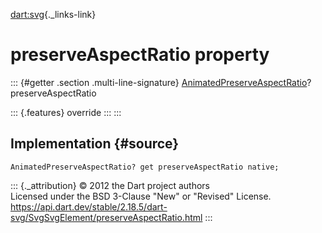 [dart:svg](../../dart-svg/dart-svg-library){._links-link}

preserveAspectRatio property
============================

::: {#getter .section .multi-line-signature}
[AnimatedPreserveAspectRatio](../animatedpreserveaspectratio-class)?
preserveAspectRatio

::: {.features}
override
:::
:::

Implementation {#source}
--------------

``` {.language-dart data-language="dart"}
AnimatedPreserveAspectRatio? get preserveAspectRatio native;
```

::: {._attribution}
© 2012 the Dart project authors\
Licensed under the BSD 3-Clause \"New\" or \"Revised\" License.\
<https://api.dart.dev/stable/2.18.5/dart-svg/SvgSvgElement/preserveAspectRatio.html>
:::
